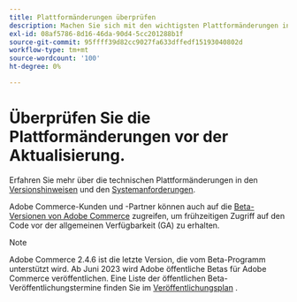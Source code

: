 ```yaml
---
title: Plattformänderungen überprüfen
description: Machen Sie sich mit den wichtigsten Plattformänderungen in einer Version vertraut, während Sie sich auf die Aktualisierung Ihres Adobe Commerce-Projekts vorbereiten.
exl-id: 08af5786-8d16-46da-90d4-5cc201288b1f
source-git-commit: 95ffff39d82cc9027fa633dffedf15193040802d
workflow-type: tm+mt
source-wordcount: '100'
ht-degree: 0%

---
```


# Überprüfen Sie die Plattformänderungen vor der Aktualisierung.

Erfahren Sie mehr über die technischen Plattformänderungen in den [Versionshinweisen](../../release/release-notes/overview.md) und den [Systemanforderungen](../../installation/system-requirements.md).

Adobe Commerce-Kunden und -Partner können auch auf die [Beta-Versionen von Adobe Commerce](../../release/beta.md) zugreifen, um frühzeitigen Zugriff auf den Code vor der allgemeinen Verfügbarkeit (GA) zu erhalten.

>[!NOTE]
>
>Adobe Commerce 2.4.6 ist die letzte Version, die vom Beta-Programm unterstützt wird. Ab Juni 2023 wird Adobe öffentliche Betas für Adobe Commerce veröffentlichen. Eine Liste der öffentlichen Beta-Veröffentlichungstermine finden Sie im [Veröffentlichungsplan](../../release/schedule.md) .
